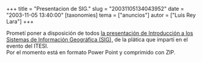 +++
title = "Presentacion de SIG."
slug = "20031105134043952"
date = "2003-11-05 13:40:00"
[taxonomies]
tema = ["anuncios"]
autor = ["Luis Rey Lara"]
+++

  

Prometí poner a disposición de todos [la presentación de Introducción a
los Sistemas de Información Geográfica
(SIG),](http://luisrey.red-libre.org/datos/gis.zip) de la plática que
impartí en el evento del ITESI.  
Por el momento está en formato Power Point y comprimido con ZIP.

  
  

